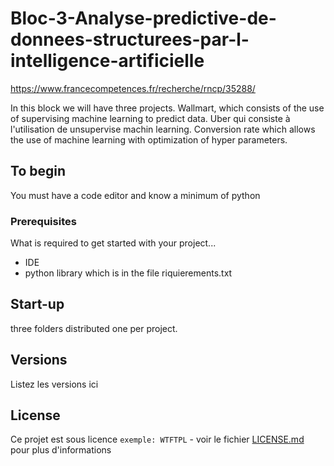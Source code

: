 # Bloc-3-Analyse-predictive-de-donnees-structurees-par-l-intelligence-artificielle
https://www.francecompetences.fr/recherche/rncp/35288/

In this block we will have three projects.
Wallmart, which consists of the use of supervising machine learning to predict data.
Uber qui consiste à l'utilisation de unsupervise machin learning.
Conversion rate which allows the use of machine learning with optimization of hyper parameters.

## To begin

You must have a code editor and know a minimum of python

### Prerequisites

What is required to get started with your project...

- IDE
- python library which is in the file riquierements.txt

## Start-up

three folders distributed one per project.


## Versions
Listez les versions ici 


## License

Ce projet est sous licence ``exemple: WTFTPL`` - voir le fichier [LICENSE.md](LICENSE.md) pour plus d'informations
